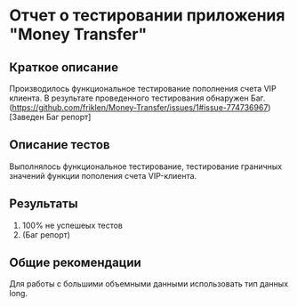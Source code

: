 # Отчет о тестировании приложения "Money Transfer"
## Краткое описание 
Производилось функциональное тестирование пополнения счета VIP клиента. 
В результате проведенного тестирования обнаружен Баг. (https://github.com/friklen/Money-Transfer/issues/1#issue-774736967)[Заведен Баг репорт]

## Описание тестов
Выполнялось функциональное тестирование, тестирование граничных значений функции пополения счета VIP-клиента.
## Результаты
1. 100% не успешеых тестов
2. (Баг репорт)

## Общие рекомендации
Для работы с большими объемными данными использовать тип данных long. 


